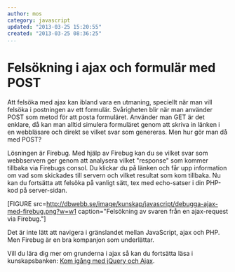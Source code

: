 ```yaml
---
author: mos
category: javascript
updated: "2013-03-25 15:20:55"
created: "2013-03-25 08:36:25"
...
```

Felsökning i ajax och formulär med POST
==================================

Att felsöka med ajax kan ibland vara en utmaning, speciellt när man vill felsöka i postningen av ett formulär. Svårigheten blir när man använder POST som metod för att posta formuläret. Använder man GET är det enklare, då kan man alltid simulera formuläret genom att skriva in länken i en webbläsare och direkt se vilket svar som genereras. Men hur gör man då med POST?

<!--more-->

Lösningen är Firebug. Med hjälp av Firebug kan du se vilket svar som webbservern ger genom att analysera vilket "response" som kommer tillbaka via Firebugs consol. Du klickar du på länken och får upp information om vad som skickades till servern och vilket resultat som kom tillbaka. Nu kan du fortsätta att felsöka på vanligt sätt, tex med echo-satser i din PHP-kod på server-sidan.

[FIGURE src=<a href='http://dbwebb.se/image/kunskap/javascript/debugga-ajax-med-firebug.png?w=w1'>http://dbwebb.se/image/kunskap/javascript/debugga-ajax-med-firebug.png?w=w1</a> caption="Felsökning av svaren från en ajax-request via Firebug."]

Det är inte lätt att navigera i gränslandet mellan JavaScript, ajax och PHP. Men Firebug är en bra kompanjon som underlättar.

Vill du lära dig mer om grunderna i ajax så kan du fortsätta läsa i kunskapsbanken: [Kom igång med jQuery och Ajax](kunskap/kom-igang-med-jquery-och-ajax).